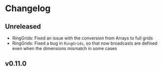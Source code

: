 # Changelog

## Unreleased

* RingGrids: Fixed an issue with the conversion from Arrays to full grids
* RingGrids: Fixed a bug in `RingGrids`, so that now broadcasts are defined even when the dimensions mismatch in some cases 
  
## v0.11.0
